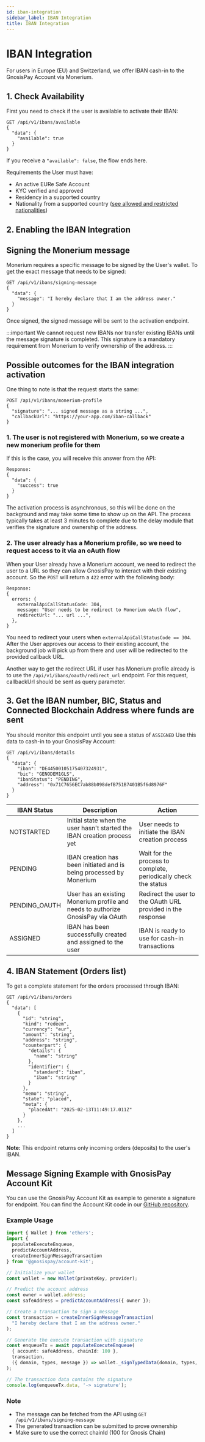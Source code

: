 ```yaml
---
id: iban-integration
sidebar_label: IBAN Integration
title: IBAN Integration
---
```


# IBAN Integration

For users in Europe (EU) and Switzerland, we offer IBAN cash-in to the GnosisPay Account via Monerium.

## 1. Check Availability 

First you need to check if the user is available to activate their IBAN:

```tsx
GET /api/v1/ibans/available
{
  "data": {
    "available": true
  }
}
```

If you receive a `"available": false`, the flow ends here.

Requirements the User must have:

- An active EURe Safe Account 
- KYC verified and approved 
- Residency in a supported country 
- Nationality from a supported country ([see allowed and restricted nationalities](https://help.gnosispay.com/en/articles/9795352-nationalities-allowed-and-restricted-for-the-iban-feature))

## 2. Enabling the IBAN Integration

## Signing the Monerium message  

Monerium requires a specific message to be signed by the User's wallet.
To get the exact message that needs to be signed:

```tsx
GET /api/v1/ibans/signing-message
{
  "data": {
    "message": "I hereby declare that I am the address owner."
  }
}
```

Once signed, the signed message will be sent to the activation endpoint.  

:::important
We cannot request new IBANs nor transfer existing IBANs until the message signature is completed. This signature is a mandatory requirement from Monerium to verify ownership of the address.
:::

## Possible outcomes for the IBAN integration activation
 
One thing to note is that the request starts the same: 

```tsx
POST /api/v1/ibans/monerium-profile
{
  "signature": "... signed message as a string ...",
  "callbackUrl": "https://your-app.com/iban-callback"
}
```

### 1. The user is not registered with Monerium, so we create a new monerium profile for them 

If this is the case, you will receive this answer from the API:

```tsx
Response:
{
  "data": {
    "success": true
  }
}
```
The activation process is asynchronous, so this will be done on the background and may take some time to show up on the API. The process typically takes at least 3 minutes to complete due to the delay module that verifies the signature and ownership of the address. 

### 2. The user already has a Monerium profile, so we need to request access to it via an oAuth flow

When your User already have a Monerium account, we need to redirect the user to a URL so they can allow GnosisPay to interact with 
their existing account. So the `POST` will return a `422` error with the following body: 

```tsx
Response:
{
  errors: {
    externalApiCallStatusCode: 304,
    message: "User needs to be redirect to Monerium oAuth flow",
    redirectUrl: "... url ...",
  },
}
```

You need to redirect your users when `externalApiCallStatusCode == 304`. 
After the User approves our access to their existing account, the background job will pick up from there and user will be redirected to the provided callback URL.

Another way to get the redirect URL if user has Monerium profile already is to use the `/api/v1/ibans/oauth/redirect_url` endpoint.
For this request, callbackUrl should be sent as query parameter.


## 3. Get the IBAN number, BIC, Status and Connected Blockchain Address where funds are sent

You should monitor this endpoint until you see a status of `ASSIGNED`
Use this data to cash-in to your GnosisPay Account:
```tsx
GET /api/v1/ibans/details
{
  "data": {
    "iban": "DE44500105175407324931",
    "bic": "GENODEM1GLS",
    "ibanStatus": "PENDING",
    "address": "0x71C7656EC7ab88b098defB751B7401B5f6d8976F"
  }
}
```

| IBAN Status | Description | Action |
| ------------- | -------------- | -------------- |
| NOTSTARTED | Initial state when the user hasn't started the IBAN creation process yet | User needs to initiate the IBAN creation process |
| PENDING | IBAN creation has been initiated and is being processed by Monerium | Wait for the process to complete, periodically check the status |
| PENDING_OAUTH | User has an existing Monerium profile and needs to authorize GnosisPay via OAuth | Redirect the user to the OAuth URL provided in the response |
| ASSIGNED | IBAN has been successfully created and assigned to the user | IBAN is ready to use for cash-in transactions |


## 4. IBAN Statement (Orders list)

To get a complete statement for the orders processed through IBAN: 

```tsx
GET /api/v1/ibans/orders
{
  "data": [
    {
      "id": "string",
      "kind": "redeem",
      "currency": "eur",
      "amount": "string",
      "address": "string",
      "counterpart": {
        "details": {
          "name": "string"
        },
        "identifier": {
          "standard": "iban",
          "iban": "string"
        }
      },
      "memo": "string",
      "state": "placed",
      "meta": {
        "placedAt": "2025-02-13T11:49:17.011Z"
      }
    }, 
    ... 
  ]
}
```

**Note:** This endpoint returns only incoming orders (deposits) to the user's IBAN.

## Message Signing Example with GnosisPay Account Kit

You can use the GnosisPay Account Kit as example to generate a signature for endpoint.
You can find the Account Kit code in our [GitHub repository](https://github.com/gnosispay/account-kit/).

### Example Usage

```typescript
import { Wallet } from 'ethers';
import { 
  populateExecuteEnqueue, 
  predictAccountAddress,
  createInnerSignMessageTransaction 
} from '@gnosispay/account-kit';

// Initialize your wallet
const wallet = new Wallet(privateKey, provider);

// Predict the account address
const owner = wallet.address;
const safeAddress = predictAccountAddress({ owner });

// Create a transaction to sign a message
const transaction = createInnerSignMessageTransaction(
  "I hereby declare that I am the address owner."
);

// Generate the execute transaction with signature
const enqueueTx = await populateExecuteEnqueue(
  { account: safeAddress, chainId: 100 },
  transaction,
  ({ domain, types, message }) => wallet._signTypedData(domain, types, message)
);

// The transaction data contains the signature
console.log(enqueueTx.data, '-> signature');
```

### Note
- The message can be fetched from the API using `GET /api/v1/ibans/signing-message`
- The generated transaction can be submitted to prove ownership
- Make sure to use the correct chainId (100 for Gnosis Chain)
